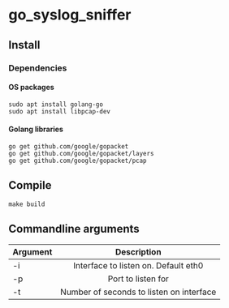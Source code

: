 # go_syslog_sniffer

## Install

### Dependencies

#### OS packages

```console
sudo apt install golang-go
sudo apt install libpcap-dev
```

#### Golang libraries

```console
go get github.com/google/gopacket
go get github.com/google/gopacket/layers
go get github.com/google/gopacket/pcap
```

## Compile

```console
make build
```

## Commandline arguments
| Argument | Description                              |
| -------- |:----------------------------------------:| 
| -i       | Interface to listen on. Default eth0     | 
| -p       | Port to listen for                       |   
| -t       | Number of seconds to listen on interface | 
